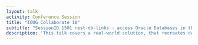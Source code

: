 ```yaml
---
layout: talk
activity: Conference Session
title: "IOUG Collaborate 18"
subtitle: "SessionID 1501 rest-db-links - access Oracle Databases in the Cloud using ORDS, REST & JSON"
description: 'This talk covers a real-world solution, that recreates database links using ORDS, REST and JSON. It breaks the limits of database links by loosely coupling two databases. The complexity is completely hidden from users and developers.  Modern technologies such as REST and JSON offer elegant ways to couple databases without fixed dependencies. The protocol http(s) is able to surmount the corporate firewall and query databases in the cloud.  A transparent layer made of table functions, views and instead-of-triggers can be placed over the connection.  This talk introduces REST, JSON and ORDS very briefly.  After the stage is set, we explore how to query auto-rest enabled tables from PL/SQL an process the JSON-documents.  Finally, a view with an instead-of-trigger is built that can be used by the application developers.   A generator that produces all necessary objects will be shown. The generator can be integrated into SQLDeveloper.   The presentation includes a live demo.'
---
```

